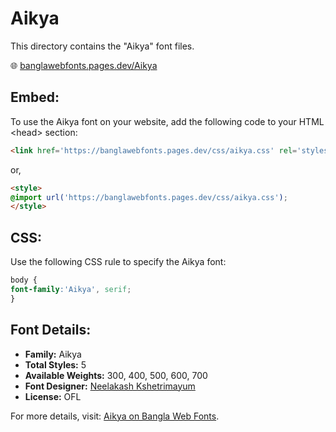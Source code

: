 # Aikya

This directory contains the "Aikya" font files.

🌐 [banglawebfonts.pages.dev/Aikya](https://banglawebfonts.pages.dev/aikya/#about)

## Embed:
To use the Aikya font on your website, add the following code to your HTML &lt;head&gt; section:
```html
<link href='https://banglawebfonts.pages.dev/css/aikya.css' rel='stylesheet'>
```

or,
```html
<style>
@import url('https://banglawebfonts.pages.dev/css/aikya.css');
</style>
```

## CSS:
Use the following CSS rule to specify the Aikya font:
```css
body {
font-family:'Aikya', serif;
}
```

## Font Details:
- **Family:** Aikya
- **Total Styles:** 5
- **Available Weights:** 300, 400, 500, 600, 700
- **Font Designer:** [Neelakash Kshetrimayum](https://github.com/brandnewtype)
- **License:** OFL

For more details, visit: [Aikya on Bangla Web Fonts](https://banglawebfonts.pages.dev/aikya/#about).